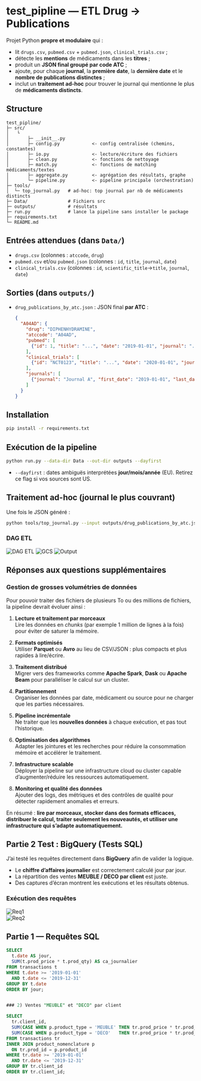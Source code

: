 # test_pipline — ETL Drug → Publications

Projet Python **propre et modulaire** qui :
- lit `drugs.csv`, `pubmed.csv` + `pubmed.json`, `clinical_trials.csv` ;
- détecte les **mentions** de médicaments dans les **titres** ;
- produit un **JSON final groupé par code ATC** ;
- ajoute, pour chaque **journal**, la **première date**, la **dernière date** et le **nombre de publications distinctes** ;
- inclut un **traitement ad-hoc** pour trouver le journal qui mentionne le plus de **médicaments distincts**.

## Structure
```
test_pipline/
├─ src/
│   └
│       ├─ __init__.py
│       ├─ config.py            <- config centralisée (chemins, constantes)
│       ├─ io.py                <- lecture/écriture des fichiers
│       ├─ clean.py             <- fonctions de nettoyage
│       ├─ match.py             <- fonctions de matching médicaments/textes
│       ├─ aggregate.py         <- agrégation des résultats, graphe
│       └─ pipeline.py          <- pipeline principale (orchestration)
├─ tools/
│  └─ top_journal.py   # ad-hoc: top journal par nb de médicaments distincts
├─ Data/               # Fichiers src
├─ outputs/            # résultats
├─ run.py              # lance la pipeline sans installer le package
├─ requirements.txt
└─ README.md
```

## Entrées attendues (dans `Data/`)
- `drugs.csv` (colonnes : `atccode`, `drug`)
- `pubmed.csv` et/ou `pubmed.json` (colonnes : `id`, `title`, `journal`, `date`)
- `clinical_trials.csv` (colonnes : `id`, `scientific_title`→`title`, `journal`, `date`)

## Sorties (dans `outputs/`)
- `drug_publications_by_atc.json` : JSON final **par ATC** :
  ```json
  {
    "A04AD": {
      "drug": "DIPHENHYDRAMINE",
      "atccode": "A04AD",
      "pubmed": [
        {"id": 1, "title": "...", "date": "2019-01-01", "journal": "..."}
      ],
      "clinical_trials": [
        {"id": "NCT0123", "title": "...", "date": "2020-01-01", "journal": "..."}
      ],
      "journals": [
        {"journal": "Journal A", "first_date": "2019-01-01", "last_date": "2020-03-05", "n_pubs": 3}
      ]
    }
  }
  ```

## Installation
```bash
pip install -r requirements.txt
```

## Exécution de la pipeline
```bash
python run.py --data-dir Data --out-dir outputs --dayfirst
```
- `--dayfirst` : dates ambiguës interprétées **jour/mois/année** (EU). Retirez ce flag si vos sources sont US.

## Traitement ad-hoc (journal le plus couvrant)
Une fois le JSON généré :
```bash
python tools/top_journal.py --input outputs/drug_publications_by_atc.json --export-csv outputs/journal_drug_coverage.csv
```
### DAG ETL
![DAG ETL](docs/img/dag_etl.png)
![GCS](docs/img/gcs.png)
![Output](docs/img/output.png)

## Réponses aux questions supplémentaires

### Gestion de grosses volumétries de données

Pour pouvoir traiter des fichiers de plusieurs To ou des millions de fichiers, la pipeline devrait évoluer ainsi :

1. **Lecture et traitement par morceaux**  
   Lire les données en *chunks* (par exemple 1 million de lignes à la fois) pour éviter de saturer la mémoire.  

2. **Formats optimisés**  
   Utiliser **Parquet** ou **Avro** au lieu de CSV/JSON : plus compacts et plus rapides à lire/écrire.  

3. **Traitement distribué**  
   Migrer vers des frameworks comme **Apache Spark**, **Dask** ou **Apache Beam** pour paralléliser le calcul sur un cluster.  

4. **Partitionnement**  
   Organiser les données par date, médicament ou source pour ne charger que les parties nécessaires.  

5. **Pipeline incrémentale**  
   Ne traiter que les **nouvelles données** à chaque exécution, et pas tout l’historique.  

6. **Optimisation des algorithmes**  
   Adapter les jointures et les recherches pour réduire la consommation mémoire et accélérer le traitement.  

7. **Infrastructure scalable**  
   Déployer la pipeline sur une infrastructure cloud ou cluster capable d’augmenter/réduire les ressources automatiquement.  

8. **Monitoring et qualité des données**  
   Ajouter des logs, des métriques et des contrôles de qualité pour détecter rapidement anomalies et erreurs.  

 En résumé : **lire par morceaux, stocker dans des formats efficaces, distribuer le calcul, traiter seulement les nouveautés, et utiliser une infrastructure qui s’adapte automatiquement.**
 
## Partie 2 Test : BigQuery (Tests SQL)

J’ai testé les requêtes directement dans **BigQuery** afin de valider la logique.

-  Le **chiffre d’affaires journalier** est correctement calculé jour par jour.  
-  La répartition des ventes **MEUBLE / DECO par client** est juste.  
-  Des captures d’écran montrent les exécutions et les résultats obtenus.

### Exécution des requêtes
![Req1](docs/req1.PNG)  
![Req2](docs/req2.PNG)


## Partie 1 — Requêtes SQL



```sql
SELECT 
  t.date AS jour,
  SUM(t.prod_price * t.prod_qty) AS ca_journalier
FROM transactions t
WHERE t.date >= '2019-01-01'
  AND t.date <= '2019-12-31'
GROUP BY t.date
ORDER BY jour;


### 2) Ventes "MEUBLE" et "DECO" par client

SELECT 
  tr.client_id,
  SUM(CASE WHEN p.product_type = 'MEUBLE' THEN tr.prod_price * tr.prod_qty END) AS total_meuble,
  SUM(CASE WHEN p.product_type = 'DECO'   THEN tr.prod_price * tr.prod_qty END) AS total_deco
FROM transactions tr
INNER JOIN product_nomenclature p
  ON tr.prod_id = p.product_id
WHERE tr.date >= '2019-01-01'
  AND tr.date <= '2019-12-31'
GROUP BY tr.client_id
ORDER BY tr.client_id;



